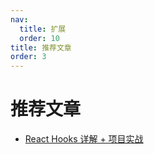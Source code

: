 ```yaml
---
nav:
  title: 扩展
  order: 10
title: 推荐文章
order: 3
---
```


# 推荐文章

- [React Hooks 详解 + 项目实战](https://juejin.cn/post/6844903985338400782)
